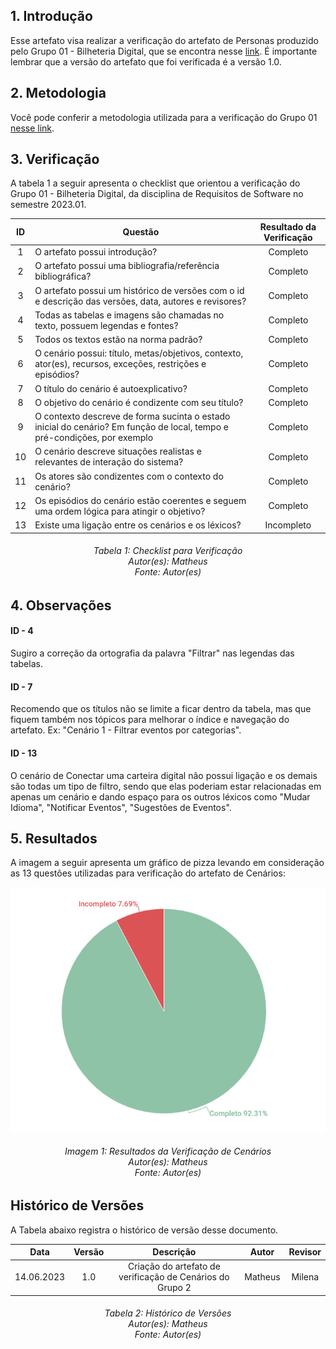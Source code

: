 ## 1. Introdução

Esse artefato visa realizar a verificação do artefato de Personas produzido pelo Grupo 01 - Bilheteria Digital, que se encontra nesse [link](https://requisitos-de-software.github.io/2023.1-BilheteriaDigital/modelagem/cenarios/). É importante lembrar que a versão do artefato que foi verificada é a versão 1.0.

## 2. Metodologia
Você pode conferir a metodologia utilizada para a verificação do Grupo 01 [nesse link](https://requisitos-de-software.github.io/2023.1-Twitch/verificacao_grupo01/planejamento/).

## 3. Verificação

A tabela 1 a seguir apresenta o checklist que orientou a verificação do Grupo 01 - Bilheteria Digital, da disciplina de Requisitos de Software no semestre 2023.01.

| ID |Questão| Resultado da Verificação |
| :---: | --- | :---: |
| 1   | O artefato possui introdução? |      Completo    |
| 2   | O artefato possui uma bibliografia/referência bibliográfica?   |     Completo      |
| 3   | O artefato possui um histórico de versões com o id e descrição das versões, data, autores e revisores? |    Completo       |  
| 4   | Todas as tabelas e imagens são chamadas no texto, possuem legendas e fontes? |     Completo |
| 5   | Todos os textos estão na norma padrão? |     Completo      |
| 6   | O cenário possui: título, metas/objetivos, contexto, ator(es), recursos, exceções, restrições e episódios? |     Completo   |
| 7   | O título do cenário é autoexplicativo? |     Completo |
| 8   | O objetivo do cenário é condizente com seu título? |     Completo     |
| 9   | O contexto descreve de forma sucinta o estado inicial do cenário? Em função de local, tempo e pré-condições, por exemplo |    Completo    |
| 10   | O cenário descreve situações realistas e relevantes de interação do sistema?   |     Completo      |
| 11   | Os atores são condizentes com o contexto do cenário? |     Completo      |  
| 12   | Os episódios do cenário estão coerentes e seguem uma ordem lógica para atingir o objetivo? |     Completo      |
| 13   | Existe uma ligação entre os cenários e os léxicos? |     Incompleto  |

<h6 align = "center"> Tabela 1: Checklist para Verificação
<br> Autor(es): Matheus
<br>Fonte: Autor(es)</h6>

## 4. Observações

#### ID - 4

Sugiro a correção da ortografia da palavra "Filtrar" nas legendas das tabelas.

#### ID - 7

Recomendo que os títulos não se limite a ficar dentro da tabela, mas que fiquem também nos tópicos para melhorar o índice e navegação do artefato. Ex: "Cenário 1 - Filtrar eventos por categorias".

#### ID - 13

O cenário de Conectar uma carteira digital não possui ligação e os demais são todas um tipo de filtro, sendo que elas poderiam estar relacionadas em apenas um cenário e dando espaço para os outros léxicos como "Mudar Idioma",  "Notificar Eventos",  "Sugestões de Eventos".

## 5. Resultados
A imagem a seguir apresenta um gráfico de pizza levando em consideração as 13 questões utilizadas para verificação do artefato de Cenários:

![Resultados Cenários](./imagens_verifica01/result_cenarios.png)


<h6 align = "center"> Imagem 1: Resultados da Verificação de Cenários
<br> Autor(es): Matheus
<br>Fonte: Autor(es)</h6>

## Histórico de Versões

A Tabela abaixo registra o histórico de versão desse documento.


|**Data** | **Versão** | **Descrição** | **Autor** | **Revisor** |
|:---: | :---: | :---: | :---: | :---: |
| 14.06.2023 | 1.0 | Criação do artefato de verificação de Cenários do Grupo 2 | Matheus | Milena |

<h6 align = "center"> Tabela 2: Histórico de Versões
<br> Autor(es): Matheus
<br>Fonte: Autor(es)</h6>
